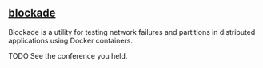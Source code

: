 ## [blockade](https://github.com/worstcase/blockade)

Blockade is a utility for testing network failures and partitions in distributed applications using Docker containers.  

TODO See the conference you held.  

